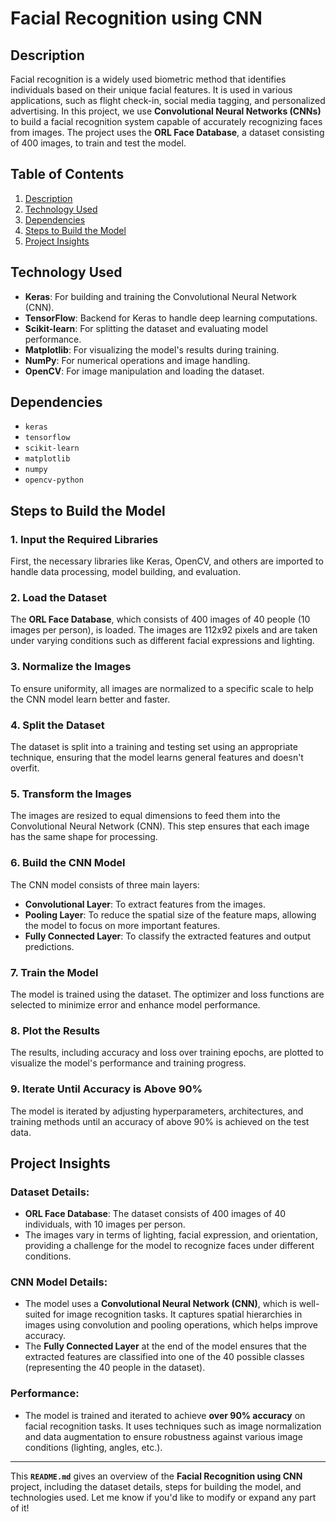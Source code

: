 # Facial Recognition using CNN

## Description

Facial recognition is a widely used biometric method that identifies individuals based on their unique facial features. It is used in various applications, such as flight check-in, social media tagging, and personalized advertising. In this project, we use **Convolutional Neural Networks (CNNs)** to build a facial recognition system capable of accurately recognizing faces from images. The project uses the **ORL Face Database**, a dataset consisting of 400 images, to train and test the model.

## Table of Contents

1. [Description](#description)
2. [Technology Used](#technology-used)
3. [Dependencies](#dependencies)
4. [Steps to Build the Model](#steps-to-build-the-model)
5. [Project Insights](#project-insights)

## Technology Used

- **Keras**: For building and training the Convolutional Neural Network (CNN).
- **TensorFlow**: Backend for Keras to handle deep learning computations.
- **Scikit-learn**: For splitting the dataset and evaluating model performance.
- **Matplotlib**: For visualizing the model's results during training.
- **NumPy**: For numerical operations and image handling.
- **OpenCV**: For image manipulation and loading the dataset.

## Dependencies

- `keras`
- `tensorflow`
- `scikit-learn`
- `matplotlib`
- `numpy`
- `opencv-python`

## Steps to Build the Model

### 1. Input the Required Libraries

First, the necessary libraries like Keras, OpenCV, and others are imported to handle data processing, model building, and evaluation.

### 2. Load the Dataset

The **ORL Face Database**, which consists of 400 images of 40 people (10 images per person), is loaded. The images are 112x92 pixels and are taken under varying conditions such as different facial expressions and lighting.

### 3. Normalize the Images

To ensure uniformity, all images are normalized to a specific scale to help the CNN model learn better and faster.

### 4. Split the Dataset

The dataset is split into a training and testing set using an appropriate technique, ensuring that the model learns general features and doesn't overfit.

### 5. Transform the Images

The images are resized to equal dimensions to feed them into the Convolutional Neural Network (CNN). This step ensures that each image has the same shape for processing.

### 6. Build the CNN Model

The CNN model consists of three main layers:

- **Convolutional Layer**: To extract features from the images.
- **Pooling Layer**: To reduce the spatial size of the feature maps, allowing the model to focus on more important features.
- **Fully Connected Layer**: To classify the extracted features and output predictions.

### 7. Train the Model

The model is trained using the dataset. The optimizer and loss functions are selected to minimize error and enhance model performance.

### 8. Plot the Results

The results, including accuracy and loss over training epochs, are plotted to visualize the model's performance and training progress.

### 9. Iterate Until Accuracy is Above 90%

The model is iterated by adjusting hyperparameters, architectures, and training methods until an accuracy of above 90% is achieved on the test data.

## Project Insights

### Dataset Details:
- **ORL Face Database**: The dataset consists of 400 images of 40 individuals, with 10 images per person.
- The images vary in terms of lighting, facial expression, and orientation, providing a challenge for the model to recognize faces under different conditions.

### CNN Model Details:
- The model uses a **Convolutional Neural Network (CNN)**, which is well-suited for image recognition tasks. It captures spatial hierarchies in images using convolution and pooling operations, which helps improve accuracy.
- The **Fully Connected Layer** at the end of the model ensures that the extracted features are classified into one of the 40 possible classes (representing the 40 people in the dataset).

### Performance:
- The model is trained and iterated to achieve **over 90% accuracy** on facial recognition tasks. It uses techniques such as image normalization and data augmentation to ensure robustness against various image conditions (lighting, angles, etc.).

---

This **`README.md`** gives an overview of the **Facial Recognition using CNN** project, including the dataset details, steps for building the model, and technologies used. Let me know if you'd like to modify or expand any part of it!


